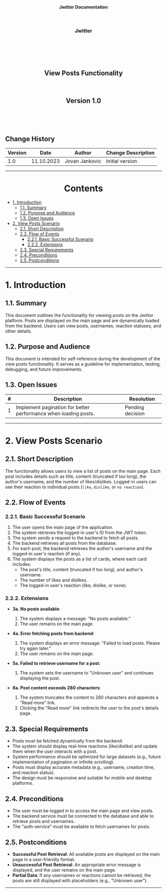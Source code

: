 <p align="center">
<h4 align="center">Jwitter Documentation</h4>
</p>
<br>
<h3 align="center">Jwitter</h3>
<br>
<br><br><br>
<h2 align="center">View Posts Functionality</h2>
<br>
<h2 align="center">Version 1.0</h2>
<br><br><br>
<h2>Change History</h2>

| Version | Date        | Author                   | Change Description       |
|---------|-------------|--------------------------|--------------------------|
| 1.0     | 11.10.2023  | Jovan Jankovic           | Initial version          |

---
<h1 align="center">Contents</h1>

- [1. Introduction](#1-introduction)
  - [1.1. Summary](#11-summary)
  - [1.2. Purpose and Audience](#12-purpose-and-audience)
  - [1.3. Open Issues](#13-open-issues)
- [2. View Posts Scenario](#2-view-posts-scenario)
  - [2.1. Short Description](#21-short-description)
  - [2.2. Flow of Events](#22-flow-of-events)
    - [2.2.1. Basic Successful Scenario](#221-basic-successful-scenario)
    - [2.2.2. Extensions](#222-extensions)
  - [2.3. Special Requirements](#23-special-requirements)
  - [2.4. Preconditions](#24-preconditions)
  - [2.5. Postconditions](#25-postconditions)

---

# 1. Introduction

## 1.1. Summary

This document outlines the functionality for viewing posts on the Jwitter platform. Posts are displayed on the main page and are dynamically loaded from the backend. Users can view posts, usernames, reaction statuses, and other details.

## 1.2. Purpose and Audience

This document is intended for self-reference during the development of the view posts functionality. It serves as a guideline for implementation, testing, debugging, and future improvements.

## 1.3. Open Issues

| #   | Description                                                     | Resolution                 |
|-----|-----------------------------------------------------------------|----------------------------|
| 1   | Implement pagination for better performance when loading posts. | Pending decision           |

---

# 2. View Posts Scenario

## 2.1. Short Description

The functionality allows users to view a list of posts on the main page. Each post includes details such as title, content (truncated if too long), the author's username, and the number of likes/dislikes. Logged-in users can see their reaction to individual posts (`like`, `dislike`, or `no reaction`).

## 2.2. Flow of Events

### 2.2.1. Basic Successful Scenario

1) The user opens the main page of the application.
2) The system retrieves the logged-in user's ID from the JWT token.
3) The system sends a request to the backend to fetch all posts.
4) The backend retrieves all posts from the database.
5) For each post, the backend retrieves the author's username and the logged-in user's reaction (if any).
6) The system displays the posts as a list of cards, where each card includes:
   - The post's title, content (truncated if too long), and author's username.
   - The number of likes and dislikes.
   - The logged-in user's reaction (like, dislike, or none).

### 2.2.2. Extensions

- **3a. No posts available**:
  1) The system displays a message: "No posts available."
  2) The user remains on the main page.

- **4a. Error fetching posts from backend**:
  1) The system displays an error message: "Failed to load posts. Please try again later."
  2) The user remains on the main page.

- **5a. Failed to retrieve username for a post**:
  1) The system sets the username to "Unknown user" and continues displaying the post.

- **6a. Post content exceeds 280 characters**:
  1) The system truncates the content to 280 characters and appends a "Read more" link.
  2) Clicking the "Read more" link redirects the user to the post's details page.

## 2.3. Special Requirements

- Posts must be fetched dynamically from the backend.
- The system should display real-time reactions (like/dislike) and update them when the user interacts with a post.
- System performance should be optimized for large datasets (e.g., future implementation of pagination or infinite scrolling).
- Posts must display accurate metadata (e.g., username, creation time, and reaction status).
- The design must be responsive and suitable for mobile and desktop platforms.

## 2.4. Preconditions

- The user must be logged in to access the main page and view posts.
- The backend service must be connected to the database and able to retrieve posts and usernames.
- The "auth-service" must be available to fetch usernames for posts.

## 2.5. Postconditions

- **Successful Post Retrieval**: All available posts are displayed on the main page in a user-friendly format.
- **Unsuccessful Post Retrieval**: An appropriate error message is displayed, and the user remains on the main page.
- **Partial Data**: If any usernames or reactions cannot be retrieved, the posts are still displayed with placeholders (e.g., "Unknown user").

---
